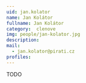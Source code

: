 ```yaml
---
uid: jan.kolator
name: Jan Kolátor
fullname: Jan Kolátor
category:  clenove
img: people/jan-kolator.jpg 
description: 
mail: 
  - jan.kolator@pirati.cz
profiles:
---
```

TODO
